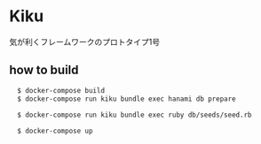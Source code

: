 # Kiku

気が利くフレームワークのプロトタイプ1号

## how to build
```sh
  $ docker-compose build
  $ docker-compose run kiku bundle exec hanami db prepare
  
  $ docker-compose run kiku bundle exec ruby db/seeds/seed.rb

  $ docker-compose up
```
